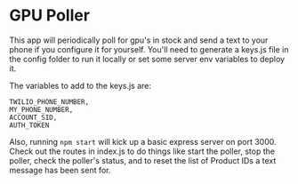 # GPU Poller

This app will periodically poll for gpu's in stock and send a text to your phone if you configure it for yourself.  You'll need to generate a keys.js file in the config folder to run it locally or set some server env variables to deploy it.

The variables to add to the keys.js are:
```
TWILIO_PHONE_NUMBER,
MY_PHONE_NUMBER,
ACCOUNT_SID,
AUTH_TOKEN
```

Also, running `npm start` will kick up a basic express server on port 3000.  Check out the routes in index.js to do things like start the poller, stop the poller, check the poller's status, and to reset the list of Product IDs a text message has been sent for.
